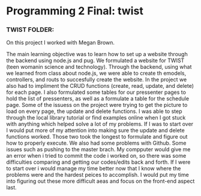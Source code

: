 # Programming 2 Final: twist


### TWIST FOLDER:
On this project I worked with Megan Brown.

The main learning objective was to learn how to set up a website through the backend using node.js and pug.
We formulated a website for TWIST (teen womanin science and technology). Through the backend, using what we learned from class about node.js, we were able to create th emodels, controllers, and routs to succesfully create the website. In the project we also had to impliment the CRUD functions (create, read, update, and delete) for each page. I also formulated some tables for our pressenter pages to hold the list of pressenters, as well as a formulate a table for the schedule page. Some of the issuess on the project were trying to get the picture to load on every page, the update and delete functions. I was able to step through the local library tutorial or find examples online when I got stuck with anything which helped solve a lot of my problems. If I was to start over I would put more of my attention into making sure the update and delete functions worked. Those two took the longest to formulate and figure out how to properly execute. 
We also had some problems with Github. Some issues such as pushing to the master brach. My compputer would give me an error when i tried to commit the code i worked on, so there was some difficulties comparing and getting our codes/edits back and forth. 
If I were to start over i would manage my time better now that I know where the problems were and the hardest peices to accomplish. I would put my time into figuring out these more difficult aeas and focus on the front-end aspect last.
